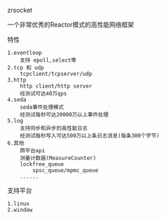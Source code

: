 zrsocket

一个非常优秀的Reactor模式的高性能网络框架

特性

    1.eventloop
        支持 epoll,select等        
    2.tcp 和 udp    
        tcpclient/tcpserver/udp
    3.http
        http client/http server
        经测试可达40万qps
    4.seda
        seda事件处理模式
        经测试每秒可达20000万以上事件处理
    5.log
        支持同步和异步的高性能日志
        经测试每秒写入可达500万以上条日志消息(每条300个字节)
    6.其他
        跨平台api
        测量计数器(MeasureCounter)
        lockfree_queue
            spsc_queue/mpmc_queue
        ......
    
支持平台

    1.linux
    2.window
